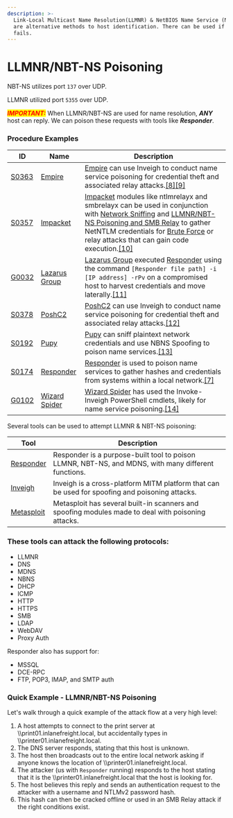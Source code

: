 ```yaml
---
description: >-
  Link-Local Multicast Name Resolution(LLMNR) & NetBIOS Name Service (NBT-NS)
  are alternative methods to host identification. There can be used if DNS
  fails.
---
```


# LLMNR/NBT-NS Poisoning

NBT-NS utilizes port `137` over UDP.

LLMNR utilized port `5355` over UDP.

_<mark style="color:red;">**IMPORTANT:**</mark>_ When LLMNR/NBT-NS are used for name resolution, _**ANY**_ host can reply. We can poison these requests with tools like _**Responder**_.

### Procedure Examples <a href="#examples" id="examples"></a>

| ID                                               | Name                                                   | Description                                                                                                                                                                                                                                                                                                                                                                                                                                                                                     |
| ------------------------------------------------ | ------------------------------------------------------ | ----------------------------------------------------------------------------------------------------------------------------------------------------------------------------------------------------------------------------------------------------------------------------------------------------------------------------------------------------------------------------------------------------------------------------------------------------------------------------------------------- |
| [S0363](https://attack.mitre.org/software/S0363) | [Empire](https://attack.mitre.org/software/S0363)      | [Empire](https://attack.mitre.org/software/S0363) can use Inveigh to conduct name service poisoning for credential theft and associated relay attacks.[\[8\]](https://github.com/PowerShellEmpire/Empire)[\[9\]](https://github.com/Kevin-Robertson/Inveigh)                                                                                                                                                                                                                                    |
| [S0357](https://attack.mitre.org/software/S0357) | [Impacket](https://attack.mitre.org/software/S0357)    | [Impacket](https://attack.mitre.org/software/S0357) modules like ntlmrelayx and smbrelayx can be used in conjunction with [Network Sniffing](https://attack.mitre.org/techniques/T1040) and [LLMNR/NBT-NS Poisoning and SMB Relay](https://attack.mitre.org/techniques/T1557/001) to gather NetNTLM credentials for [Brute Force](https://attack.mitre.org/techniques/T1110) or relay attacks that can gain code execution.[\[10\]](https://www.secureauth.com/labs/open-source-tools/impacket) |
| [G0032](https://attack.mitre.org/groups/G0032)   | [Lazarus Group](https://attack.mitre.org/groups/G0032) | [Lazarus Group](https://attack.mitre.org/groups/G0032) executed [Responder](https://attack.mitre.org/software/S0174) using the command `[Responder file path] -i [IP address] -rPv` on a compromised host to harvest credentials and move laterally.[\[11\]](https://securelist.com/lazarus-threatneedle/100803/)                                                                                                                                                                               |
| [S0378](https://attack.mitre.org/software/S0378) | [PoshC2](https://attack.mitre.org/software/S0378)      | [PoshC2](https://attack.mitre.org/software/S0378) can use Inveigh to conduct name service poisoning for credential theft and associated relay attacks.[\[12\]](https://github.com/nettitude/PoshC2\_Python)                                                                                                                                                                                                                                                                                     |
| [S0192](https://attack.mitre.org/software/S0192) | [Pupy](https://attack.mitre.org/software/S0192)        | [Pupy](https://attack.mitre.org/software/S0192) can sniff plaintext network credentials and use NBNS Spoofing to poison name services.[\[13\]](https://github.com/n1nj4sec/pupy)                                                                                                                                                                                                                                                                                                                |
| [S0174](https://attack.mitre.org/software/S0174) | [Responder](https://attack.mitre.org/software/S0174)   | [Responder](https://attack.mitre.org/software/S0174) is used to poison name services to gather hashes and credentials from systems within a local network.[\[7\]](https://github.com/SpiderLabs/Responder)                                                                                                                                                                                                                                                                                      |
| [G0102](https://attack.mitre.org/groups/G0102)   | [Wizard Spider](https://attack.mitre.org/groups/G0102) | [Wizard Spider](https://attack.mitre.org/groups/G0102) has used the Invoke-Inveigh PowerShell cmdlets, likely for name service poisoning.[\[14\]](https://www.fireeye.com/blog/threat-research/2020/10/kegtap-and-singlemalt-with-a-ransomware-chaser.html)                                                                                                                                                                                                                                     |

Several tools can be used to attempt LLMNR & NBT-NS poisoning:

| **Tool**                                              | **Description**                                                                                     |
| ----------------------------------------------------- | --------------------------------------------------------------------------------------------------- |
| [Responder](https://github.com/lgandx/Responder)      | Responder is a purpose-built tool to poison LLMNR, NBT-NS, and MDNS, with many different functions. |
| [Inveigh](https://github.com/Kevin-Robertson/Inveigh) | Inveigh is a cross-platform MITM platform that can be used for spoofing and poisoning attacks.      |
| [Metasploit](https://www.metasploit.com/)             | Metasploit has several built-in scanners and spoofing modules made to deal with poisoning attacks.  |

### These tools can attack the following protocols:

* LLMNR
* DNS
* MDNS
* NBNS
* DHCP
* ICMP
* HTTP
* HTTPS
* SMB
* LDAP
* WebDAV
* Proxy Auth

Responder also has support for:

* MSSQL
* DCE-RPC
* FTP, POP3, IMAP, and SMTP auth

### Quick Example - LLMNR/NBT-NS Poisoning

Let's walk through a quick example of the attack flow at a very high level:

1. A host attempts to connect to the print server at \\\print01.inlanefreight.local, but accidentally types in \\\printer01.inlanefreight.local.
2. The DNS server responds, stating that this host is unknown.
3. The host then broadcasts out to the entire local network asking if anyone knows the location of \\\printer01.inlanefreight.local.
4. The attacker (us with `Responder` running) responds to the host stating that it is the \\\printer01.inlanefreight.local that the host is looking for.
5. The host believes this reply and sends an authentication request to the attacker with a username and NTLMv2 password hash.
6. This hash can then be cracked offline or used in an SMB Relay attack if the right conditions exist.

